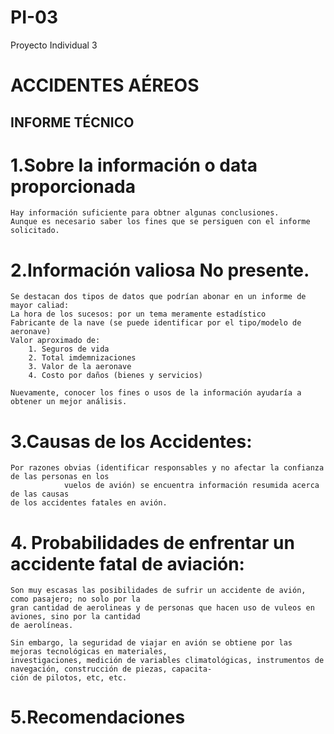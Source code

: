 # PI-03
Proyecto Individual 3

# ACCIDENTES AÉREOS 

## INFORME TÉCNICO

# 1.Sobre la información o data proporcionada
	Hay información suficiente para obtner algunas conclusiones.	
	Aunque es necesario saber los fines que se persiguen con el informe solicitado.

# 2.Información valiosa No presente.
	Se destacan dos tipos de datos que podrían abonar en un informe de mayor caliad:
	La hora de los sucesos: por un tema meramente estadístico
	Fabricante de la nave (se puede identificar por el tipo/modelo de aeronave)
	Valor aproximado de:
		1. Seguros de vida
		2. Total imdemnizaciones
		3. Valor de la aeronave
		4. Costo por daños (bienes y servicios)

	Nuevamente, conocer los fines o usos de la información ayudaría a obtener un mejor análisis.
# 3.Causas de los Accidentes:
	Por razones obvias (identificar responsables y no afectar la confianza de las personas en los
				vuelos de avión) se encuentra información resumida acerca de las causas
	de los accidentes fatales en avión.

# 4. Probabilidades de enfrentar un accidente fatal de aviación:
	Son muy escasas las posibilidades de sufrir un accidente de avión, como pasajero; no solo por la
	gran cantidad de aerolineas y de personas que hacen uso de vuleos en aviones, sino por la cantidad
	de aerolíneas.

	Sin embargo, la seguridad de viajar en avión se obtiene por las mejoras tecnológicas en materiales,
	investigaciones, medición de variables climatológicas, instrumentos de navegación, construcción de piezas, capacita-
	ción de pilotos, etc, etc.
# 5.Recomendaciones
	
